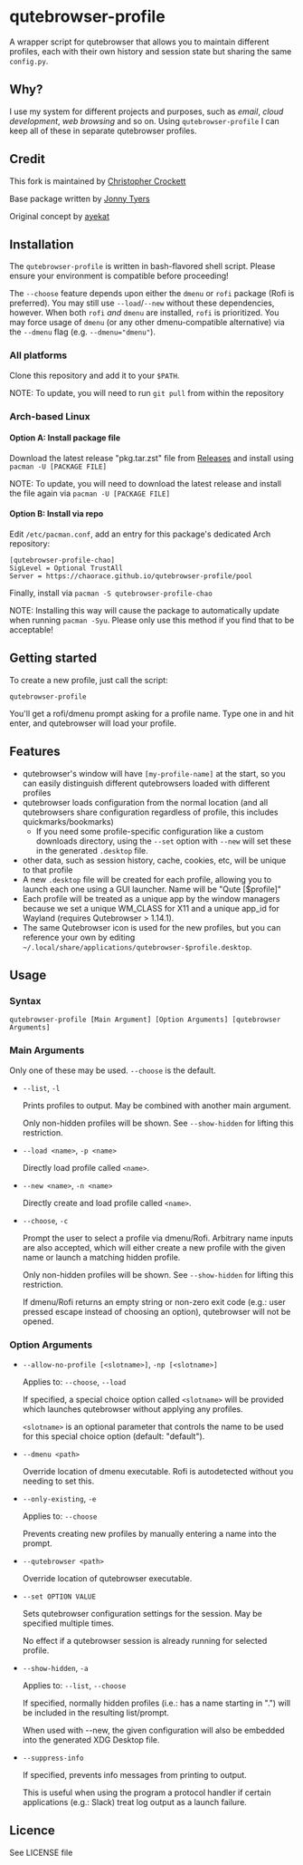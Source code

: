 # qutebrowser-profile

A wrapper script for qutebrowser that allows you to maintain different profiles, each with their own history and session state but sharing the same `config.py`.

## Why?

I use my system for different projects and purposes, such as *email*, *cloud development*, *web browsing* and so on. Using `qutebrowser-profile` I can keep all of these in separate qutebrowser profiles.

## Credit
This fork is maintained by [Christopher Crockett](https://github.com/chaorace/qutebrowser-profile)

Base package written by [Jonny Tyers](https://github.com/jtyers/qutebrowser-profile)

Original concept by [ayekat](https://github.com/ayekat/dotfiles/blob/master/bin/qutebrowser)

## Installation
The `qutebrowser-profile` is written in bash-flavored shell script. Please ensure your environment is compatible before proceeding!

The `--choose` feature depends upon either the `dmenu` or `rofi` package (Rofi is preferred). You may still use `--load`/`--new` without these dependencies, however. When both `rofi` *and* `dmenu` are installed, `rofi` is prioritized. You may force usage of `dmenu` (or any other dmenu-compatible alternative) via the `--dmenu` flag (e.g. `--dmenu="dmenu"`).

### All platforms
Clone this repository and add it to your `$PATH`.

NOTE: To update, you will need to run `git pull` from within the repository

### Arch-based Linux
#### Option A: Install package file
Download the latest release "pkg.tar.zst" file from [Releases](https://github.com/chaorace/qutebrowser-profile/releases) and install using `pacman -U [PACKAGE FILE]`

NOTE: To update, you will need to download the latest release and install the file again via `pacman -U [PACKAGE FILE]`
#### Option B: Install via repo
Edit `/etc/pacman.conf`, add an entry for this package's dedicated Arch repository:
```
[qutebrowser-profile-chao]
SigLevel = Optional TrustAll
Server = https://chaorace.github.io/qutebrowser-profile/pool
```

Finally, install via `pacman -S qutebrowser-profile-chao`

NOTE: Installing this way will cause the package to automatically update when running `pacman -Syu`. Please only use this method if you find that to be acceptable!

## Getting started

To create a new profile, just call the script:

`qutebrowser-profile`

You'll get a rofi/dmenu prompt asking for a profile name. Type one in and hit enter, and qutebrowser will load your profile.

## Features

 * qutebrowser's window will have `[my-profile-name]` at the start, so you can easily distinguish different qutebrowsers loaded with different profiles
 * qutebrowser loads configuration from the normal location (and all qutebrowsers share configuration regardless of profile, this includes quickmarks/bookmarks)
   * If you need some profile-specific configuration like a custom downloads directory, using the `--set` option with `--new` will set these in the generated `.desktop` file.
 * other data, such as session history, cache, cookies, etc, will be unique to that profile
 * A new `.desktop` file will be created for each profile, allowing you to launch each one using a GUI launcher. Name will be "Qute [$profile]"
 * Each profile will be treated as a unique app by the window managers because we set a unique WM\_CLASS for X11 and a unique app\_id for Wayland (requires Qutebrowser > 1.14.1).
 * The same Qutebrowser icon is used for the new profiles, but you can reference your own by editing `~/.local/share/applications/qutebrowser-$profile.desktop`.

## Usage

### Syntax
```
qutebrowser-profile [Main Argument] [Option Arguments] [qutebrowser Arguments]
```
### Main Arguments
Only one of these may be used. `--choose` is the default.
* `--list`, `-l`

    Prints profiles to output. May be combined with another main argument.

    Only non-hidden profiles will be shown. See `--show-hidden` for lifting this restriction.
* `--load <name>`, `-p <name>`

    Directly load profile called `<name>`.
* `--new <name>`, `-n <name>`

    Directly create and load profile called `<name>`.
* `--choose`, `-c`

    Prompt the user to select a profile via dmenu/Rofi. Arbitrary name inputs are also accepted, which will either create a new profile with the given name or launch a matching hidden profile.

    Only non-hidden profiles will be shown. See `--show-hidden` for lifting this restriction.

    If dmenu/Rofi returns an empty string or non-zero exit code (e.g.: user pressed escape instead of choosing an option), qutebrowser will not be opened.

### Option Arguments

* `--allow-no-profile [<slotname>]`, `-np [<slotname>]`

    Applies to: `--choose`, `--load`

    If specified, a special choice option called `<slotname>` will be provided which launches qutebrowser without applying any profiles.

    `<slotname>` is an optional parameter that controls the name to be used for this special choice option (default: "default").
* `--dmenu <path>`

    Override location of dmenu executable. Rofi is autodetected without you needing to set this.
* `--only-existing`, `-e`

    Applies to: `--choose`

    Prevents creating new profiles by manually entering a name into the prompt.
* `--qutebrowser <path>`

    Override location of qutebrowser executable.
* `--set OPTION VALUE`

    Sets qutebrowser configuration settings for the session. May be specified multiple times.
    
    No effect if a qutebrowser session is already running for selected profile.
* `--show-hidden`, `-a`

    Applies to: `--list`, `--choose`

    If specified, normally hidden profiles (i.e.: has a name starting in ".") will be included in the resulting list/prompt.

    When used with --new, the given configuration will also be embedded into the generated XDG Desktop file.

* `--suppress-info`

    If specified, prevents info messages from printing to output.

    This is useful when using the program a protocol handler if certain applications (e.g.: Slack) treat log output as a launch failure.
## Licence

See LICENSE file
